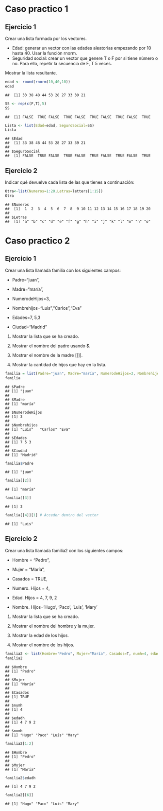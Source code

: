 # Caso practico 1

## Ejercicio 1

Crear una lista formada por los vectores.

-   Edad: generar un vector con las edades aleatorias empezando por 10
    hasta 40. Usar la función rnorm.
-   Seguridad social: crear un vector que genere T o F por si tiene
    número o no. Para ello, repetir la secuencia de F, T 5 veces.

Mostrar la lista resultante.

``` r
edad <- round(rnorm(10,40,10))
edad
```

    ##  [1] 33 38 48 44 53 28 27 33 39 21

``` r
SS <- rep(c(F,T),5)
SS
```

    ##  [1] FALSE  TRUE FALSE  TRUE FALSE  TRUE FALSE  TRUE FALSE  TRUE

``` r
Lista <- list(Edad=edad, SeguroSocial=SS)
Lista
```

    ## $Edad
    ##  [1] 33 38 48 44 53 28 27 33 39 21
    ## 
    ## $SeguroSocial
    ##  [1] FALSE  TRUE FALSE  TRUE FALSE  TRUE FALSE  TRUE FALSE  TRUE

## Ejercicio 2

Indicar qué devuelve cada lista de las que tienes a continuación:

``` r
Otra<-list(Numeros=1:20,Letras=letters[1:15])
Otra
```

    ## $Numeros
    ##  [1]  1  2  3  4  5  6  7  8  9 10 11 12 13 14 15 16 17 18 19 20
    ## 
    ## $Letras
    ##  [1] "a" "b" "c" "d" "e" "f" "g" "h" "i" "j" "k" "l" "m" "n" "o"

# Caso practico 2

## Ejercicio 1

Crear una lista llamada familia con los siguientes campos:

-   Padre=“juan”,

-   Madre=“maría”,

-   NumerodeHijos=3,

-   Nombrehijos=“Luis”,“Carlos”,“Eva”

-   Edades=7, 5,3

-   Ciudad=“Madrid”

1.  Mostrar la lista que se ha creado.

2.  Mostrar el nombre del padre usando $.

3.  Mostrar el nombre de la madre \[\[\]\].

4.  Mostrar la cantidad de hijos que hay en la lista.

``` r
familia = list(Padre="juan", Madre="maría", NumerodeHijos=3, Nombrehijos=c("Luis","Carlos","Eva"), Edades=c(7,5,3), Ciudad ="Madrid")
familia
```

    ## $Padre
    ## [1] "juan"
    ## 
    ## $Madre
    ## [1] "maría"
    ## 
    ## $NumerodeHijos
    ## [1] 3
    ## 
    ## $Nombrehijos
    ## [1] "Luis"   "Carlos" "Eva"   
    ## 
    ## $Edades
    ## [1] 7 5 3
    ## 
    ## $Ciudad
    ## [1] "Madrid"

``` r
familia$Padre
```

    ## [1] "juan"

``` r
familia[[2]]
```

    ## [1] "maría"

``` r
familia[[3]]
```

    ## [1] 3

``` r
familia[[4]][1] # Acceder dentro del vector
```

    ## [1] "Luis"

## Ejercicio 2

Crear una lista llamada familia2 con los siguientes campos:

-   Hombre = “Pedro”,

-   Mujer = “María”,

-   Casados = TRUE,

-   Numero. Hijos = 4,

-   Edad. Hijos = 4, 7, 9, 2

-   Nombre. Hijos=‘Hugo’, ‘Paco’, ‘Luis’, ‘Mary’

1.  Mostrar la lista que se ha creado.

2.  Mostrar el nombre del hombre y la mujer.

3.  Mostrar la edad de los hijos.

4.  Mostrar el nombre de los hijos.

``` r
familia2 <- list(Hombre="Pedro", Mujer="María", Casados=T, numh=4, edadh=c(4,7,9,2), nomh=c("Hugo","Paco","Luis","Mary"))
familia2
```

    ## $Hombre
    ## [1] "Pedro"
    ## 
    ## $Mujer
    ## [1] "María"
    ## 
    ## $Casados
    ## [1] TRUE
    ## 
    ## $numh
    ## [1] 4
    ## 
    ## $edadh
    ## [1] 4 7 9 2
    ## 
    ## $nomh
    ## [1] "Hugo" "Paco" "Luis" "Mary"

``` r
familia2[1:2]
```

    ## $Hombre
    ## [1] "Pedro"
    ## 
    ## $Mujer
    ## [1] "María"

``` r
familia2$edadh
```

    ## [1] 4 7 9 2

``` r
familia2[[6]]
```

    ## [1] "Hugo" "Paco" "Luis" "Mary"

